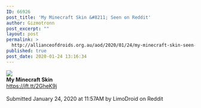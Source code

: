 ```yaml
---
ID: 66926
post_title: 'My Minecraft Skin &#8211; Seen on Reddit'
author: Gizmotronn
post_excerpt: ""
layout: post
permalink: >
  http://allianceofdroids.org.au/aod/2020/01/24/my-minecraft-skin-seen-on-reddit-3/
published: true
post_date: 2020-01-24 13:16:34
---
```

<img src="https://www.minecraftskins.com/uploads/preview-skins/2019/04/23/obi-wan-blind-1-eye-op---infinity-gauntlet-12947458.png?v128"><br>
<b>My Minecraft Skin</b><br>
https://ift.tt/2GheK9j<br>
<br>
Submitted January 24, 2020 at 11:57AM by LimoDroid on Reddit<br>